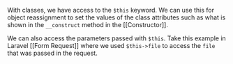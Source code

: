 With classes, we have access to the `$this` keyword. 
We can use this for object reassignment to set the values of the class attributes such as what is shown in the `__construct` method in the [[Constructor]]. 

We can also access the parameters passed with `$this`. 
Take this example in Laravel [[Form Request]] where we used `$this->file` to access the `file` that was passed in the request. 
